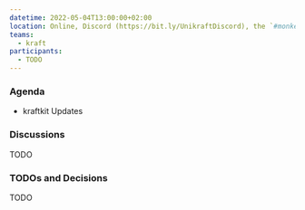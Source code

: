 ```yaml
---
datetime: 2022-05-04T13:00:00+02:00
location: Online, Discord (https://bit.ly/UnikraftDiscord), the `#monkey-business` voice channel
teams:
  - kraft
participants:
  - TODO
---
```


### Agenda

* kraftkit Updates

### Discussions

TODO

### TODOs and Decisions

TODO
